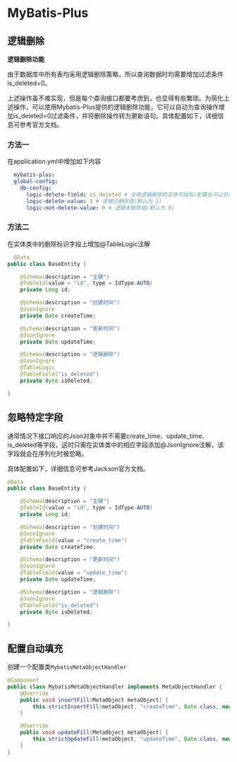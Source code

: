 # MyBatis-Plus

## 逻辑删除

**逻辑删除功能**

由于数据库中所有表均采用逻辑删除策略，所以查询数据时均需要增加过滤条件is_deleted=0。

上述操作虽不难实现，但是每个查询接口都要考虑到，也显得有些繁琐。为简化上述操作，可以使用Mybatis-Plus提供的逻辑删除功能，它可以自动为查询操作增加is_deleted=0过滤条件，并将删除操作转为更新语句。具体配置如下，详细信息可参考官方文档。

### 方法一

在application.yml中增加如下内容

``` yml
  mybatis-plus:
  global-config:
    db-config:
      logic-delete-field: is_deleted # 全局逻辑删除的实体字段名(配置后可以忽略不配置步骤二)
      logic-delete-value: 1 # 逻辑已删除值(默认为 1)
      logic-not-delete-value: 0 # 逻辑未删除值(默认为 0)
```

### 方法二

在实体类中的删除标识字段上增加@TableLogic注解

``` java
  @Data
public class BaseEntity {

    @Schema(description = "主键")
    @TableId(value = "id", type = IdType.AUTO)
    private Long id;

    @Schema(description = "创建时间")
    @JsonIgnore
    private Date createTime;

    @Schema(description = "更新时间")
    @JsonIgnore
    private Date updateTime;

    @Schema(description = "逻辑删除")
    @JsonIgnore
    @TableLogic
    @TableField("is_deleted")
    private Byte isDeleted;

}
```

## 忽略特定字段

通常情况下接口响应的Json对象中并不需要create_time、update_time、is_deleted等字段，这时只需在实体类中的相应字段添加@JsonIgnore注解，该字段就会在序列化时被忽略。

具体配置如下，详细信息可参考Jackson官方文档。

```java
@Data
public class BaseEntity {

    @Schema(description = "主键")
    @TableId(value = "id", type = IdType.AUTO)
    private Long id;

    @Schema(description = "创建时间")
    @JsonIgnore
    @TableField(value = "create_time")
    private Date createTime;

    @Schema(description = "更新时间")
    @JsonIgnore
    @TableField(value = "update_time")
    private Date updateTime;

    @Schema(description = "逻辑删除")
    @JsonIgnore
    @TableField("is_deleted")
    private Byte isDeleted;

}
```

## 配置自动填充

创建一个配置类`MybatisMetaObjectHandler`

```java
@Component
public class MybatisMetaObjectHandler implements MetaObjectHandler {
    @Override
    public void insertFill(MetaObject metaObject) {
        this.strictInsertFill(metaObject, "createTime", Date.class, new Date());
    }

    @Override
    public void updateFill(MetaObject metaObject) {
        this.strictUpdateFill(metaObject, "updateTime", Date.class, new Date());
    }
}
```

